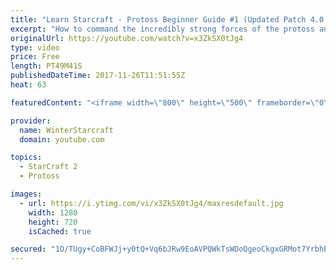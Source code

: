 ```yaml
---
title: "Learn Starcraft - Protoss Beginner Guide #1 (Updated Patch 4.0 FREE TO PLAY)"
excerpt: "How to command the incredibly strong forces of the protoss and cover weaknesses against the other inferior races. Updated for patch 4.0! This guide is not intended for COMPLETELY new players, but those who have played several games/campaign missions and grasp the very basics."
originalUrl: https://youtube.com/watch?v=x3ZkSX0tJg4
type: video
price: Free
length: PT49M41S
publishedDateTime: 2017-11-26T11:51:55Z
heat: 63

featuredContent: "<iframe width=\"800\" height=\"500\" frameborder=\"0\" src=\"https://www.youtube.com/embed/x3ZkSX0tJg4\" allow=\"accelerometer; autoplay; encrypted-media; gyroscope; picture-in-picture\" allowfullscreen></iframe>"

provider:
  name: WinterStarcraft
  domain: youtube.com

topics:
  - StarCraft 2
  - Protoss

images:
  - url: https://i.ytimg.com/vi/x3ZkSX0tJg4/maxresdefault.jpg
    width: 1280
    height: 720
    isCached: true

secured: "1O/TUgy+CoBFWJj+y0tQ+Vq6bJRw9EoAVPQWkTsWDoQgeoCkgxGRMot7YrbhB/nIWHluANC23HZ8tl2ZUz4kRBRRTttOzBv/D6Xn523WFN5G2PA4LPfjNg0QaQ7YGfskzvJW+9AeSoDwQ9qv2HnNaqb9kG4jr25A8aQhiDVtkjdudmHMBCjFsI9Aryyt7pn1P2iJyLoaUiciD/zQ7mP15lWPT3b/YflEcSgVG/IH89JRRw//aXki51OpCy7CtUWi0fucB7k+3iojm/RGmbGMNzM8gFKsOZgcfNCVF5vshxJf05L3RQId3p9R5npGGnOMV6/V493isGQZgZ16OOfAFYoFndm08Vi1iKL5ENwOJ3mldDVcHMQFMorn/oD9iihDLTaaK+CAlyHMvTEEuxlb3NrN2O8cxsDK/D7LSAUgF69ED0XeebiTWK31pbXHqxhX;SIkQqXbkZgCGYsApUdtviQ=="
---
```


